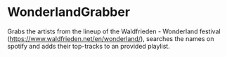# WonderlandGrabber

Grabs the artists from the lineup of the Waldfrieden - Wonderland festival (https://www.waldfrieden.net/en/wonderland/), searches the names on spotify and adds their top-tracks to an provided playlist.
